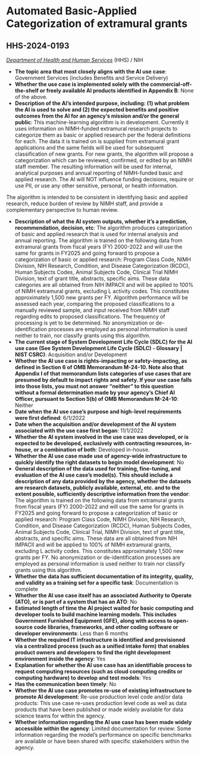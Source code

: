 # Automated Basic-Applied Categorization of extramural grants
## HHS-2024-0193
_[Department of Health and Human Services](<../3_agency/Department of Health and Human Services.md>)_ (HHS) / NIH


+ **The topic area that most closely aligns with the AI use case**: Government Services (includes Benefits and Service Delivery)
+ **Whether the use case is implemented solely with the commercial-off-the-shelf or freely available AI products identified in Appendix B**: None of the above.
+ **Description of the AI’s intended purpose, including: (1) what problem the AI is used to solve and (2) the expected benefits and positive outcomes from the AI for an agency’s mission and/or the general public**: This machine-learning algorithm is in development. Currently it uses information on NIMH-funded extramural research projects to categorize them as basic or applied research per the federal definitions for each. The data it is trained on is supplied from extramural grant applications and the same fields will be used for subsequent classification of new grants. For new grants, the algorithm will propose a categorization which can be reviewed, confirmed, or edited by an NIMH staff member. The resulting information will be used for internal, analytical purposes and annual reporting of NIMH-funded basic and applied research. The AI will NOT influence funding decisions, require or use PII, or use any other sensitive, personal, or health information.

The algorithm is intended to be consistent in identifying basic and applied research, reduce burden of review by NIMH staff, and provide a complementary perspective to human review.
+ **Description of what the AI system outputs, whether it’s a prediction, recommendation, decision, etc**: The algorithm produces categorization of basic and applied research that is used for internal analysis and annual reporting. The algorithm is trained on the following data from extramural grants from fiscal years (FY) 2000-2022 and will use the same for grants in FY2025 and going forward to propose a categorization of basic or applied research: Program Class Code, NIMH Division, NIH Research, Condition, and Disease Categorization (RCDC), Human Subjects Codes, Animal Subjects Code, Clinical Trial NIMH Division, text of grant title, abstracts, specific aims. These data categories are all obtained from NIH IMPACII and will be applied to 100% of NIMH extramural grants, excluding L activity codes. This constitutes approximately 1,500 new grants per FY. Algorithm performance will be assessed each year, comparing the proposed classifications to a manually reviewed sample, and input received from NIMH staff regarding edits to proposed classifications. The frequency of processing is yet to be determined. No anonymization or de-identification processes are employed as personal information is used neither to train, nor classify grants using this algorithm.
+ **The current stage of System Development Life Cycle (SDLC) for the AI use case (See System Development Life Cycle (SDLC) - Glossary | NIST CSRC)**: Acquisition and/or Development
+ **Whether the AI use case is rights-impacting or safety-impacting, as defined in Section 6 of OMB Memorandum M-24-10. Note also that Appendix I of that memorandum lists categories of use cases that are presumed by default to impact rights and safety. If your use case falls into those lists, you must not answer “neither” to this question without a formal determination made by your agency’s Chief AI Officer, pursuant to Section 5(b) of OMB Memorandum M-24-10**: Neither
+ **Date when the AI use case’s purpose and high-level requirements were first defined**: 6/1/2022
+ **Date when the acquisition and/or development of the AI system associated with the use case first began**: 11/1/2022
+ **Whether the AI system involved in the use case was developed, or is expected to be developed, exclusively with contracting resources, in-house, or a combination of both**: Developed in-house.
+ **Whether the AI use case made use of agency-wide infrastructure to quickly identify the right datasets to begin model development**: No
+ **General description of the data used for training, fine-tuning, and evaluation of the AI use case’s model(s). This should include a description of any data provided by the agency, whether the datasets are research datasets, publicly available, external, etc. and to the extent possible, sufficiently descriptive information from the vendor**: The algorithm is trained on the following data from extramural grants from fiscal years (FY) 2000-2022 and will use the same for grants in FY2025 and going forward to propose a categorization of basic or applied research: Program Class Code, NIMH Division, NIH Research, Condition, and Disease Categorization (RCDC), Human Subjects Codes, Animal Subjects Code, Clinical Trial, NIMH Division, text of grant title, abstracts, and specific aims. These data are all obtained from NIH IMPACII and will be applied to 100% of NIMH extramural grants, excluding L activity codes. This constitutes approximately 1,500 new grants per FY. No anonymization or de-identification processes are employed as personal information is used neither to train nor classify grants using this algorithm.
+ **Whether the data has sufficient documentation of its integrity, quality, and validity as a training set for a specific task**: Documentation is complete
+ **Whether the AI use case itself has an associated Authority to Operate (ATO), or is part of a system that has an ATO**: No
+ **Estimated length of time the AI project waited for basic computing and developer tools to build machine learning models. This includes Government Furnished Equipment (GFE), along with access to open-source code libraries, frameworks, and other coding software or developer environments**: Less than 6 months
+ **Whether the required IT infrastructure is identified and provisioned via a centralized process (such as a unified intake form) that enables product owners and developers to find the right development environment inside the agency**: Yes
+ **Explanation for whether the AI use case has an identifiable process to request computing resources (such as cloud computing credits or computing hardware) to develop and test models**: Yes
+ **Has the communication been timely**: No
+ **Whether the AI use case promotes re-use of existing infrastructure to promote AI development**: Re-use production level code and/or data products: This use case re-uses production level code as well as data products that have been published or made widely available for data science teams for within the agency.
+ **Whether information regarding the AI use case has been made widely accessible within the agency**: Limited documentation for review: Some information regarding the model’s performance on specific benchmarks are available or have been shared with specific stakeholders within the agency.